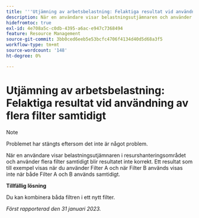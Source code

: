 ```yaml
---
title: '''Utjämning av arbetsbelastning: Felaktiga resultat vid användning av flera filter samtidigt'
description: När en användare visar belastningsutjämnaren och använder flera filter samtidigt blir resultatet inte korrekt. Ett resultat som till exempel visas när du använder Filter A och när Filter B används visas inte när både Filter A och B används samtidigt.
hidefromtoc: true
exl-id: 4e708a5c-c0db-4395-a6ac-e947c7368494
feature: Resource Management
source-git-commit: 3bb0ced6eeb5e53bcfc4706f4134d40d5d68a3f5
workflow-type: tm+mt
source-wordcount: '148'
ht-degree: 0%

---
```


# Utjämning av arbetsbelastning: Felaktiga resultat vid användning av flera filter samtidigt

>[!NOTE]
>
>Problemet har stängts eftersom det inte är något problem.

När en användare visar belastningsutjämnaren i resurshanteringsområdet och använder flera filter samtidigt blir resultatet inte korrekt. Ett resultat som till exempel visas när du använder Filter A och när Filter B används visas inte när både Filter A och B används samtidigt.

**Tillfällig lösning**

Du kan kombinera båda filtren i ett nytt filter.

_Först rapporterad den 31 januari 2023._
